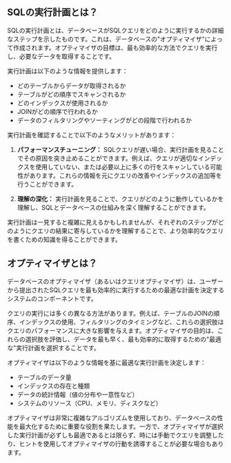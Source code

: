 ## SQLの実行計画とは？
SQLの実行計画とは、データベースがSQLクエリをどのように実行するかの詳細なステップを示したものです。これは、データベースの"オプティマイザ"によって作成されます。オプティマイザの目標は、最も効率的な方法でクエリを実行し、必要なデータを取得することです。

実行計画は以下のような情報を提供します：

- どのテーブルからデータが取得されるか
- テーブルがどの順序でスキャンされるか
- どのインデックスが使用されるか
- JOINがどの順序で行われるか
- データのフィルタリングやソーティングがどの段階で行われるか

実行計画を確認することで以下のようなメリットがあります：

1. **パフォーマンスチューニング：** SQLクエリが遅い場合、実行計画を見ることでその原因を突き止めることができます。例えば、クエリが適切なインデックスを使用していない、または必要以上に多くの行をスキャンしている可能性があります。これらの情報を元にクエリの改善やインデックスの追加等を行うことができます。

2. **理解の深化：** 実行計画を見ることで、クエリがどのように動作しているかを理解し、SQLとデータベースの仕組みを深く理解することができます。

実行計画は一見すると複雑に見えるかもしれませんが、それぞれのステップがどのようにクエリの結果に寄与しているかを理解することで、より効率的なクエリを書くための知識を得ることができます。

## オプティマイザとは？
データベースのオプティマイザ（あるいはクエリオプティマイザ）は、ユーザーから提出されたSQLクエリを最も効率的に実行するための最適な計画を決定するシステムのコンポーネントです。

クエリの実行には多くの異なる方法があります。例えば、テーブルのJOINの順序、インデックスの使用、フィルタリングのタイミングなど、これらの選択肢はクエリのパフォーマンスに大きな影響を与えます。オプティマイザの目的は、これらの選択肢を評価し、データを最も早く、最も効率的に取得するための"最適な"実行計画を選択することです。

オプティマイザは以下のような情報を基に最適な実行計画を決定します：

- テーブルのデータ量
- インデックスの存在と種類
- データの統計情報（値の分布や一意性など）
- システムのリソース（CPU、メモリ、ディスクなど）

オプティマイザは非常に複雑なアルゴリズムを使用しており、データベースの性能を最大化するために重要な役割を果たします。一方で、オプティマイザが選択した実行計画が必ずしも最適であるとは限らず、時には手動でクエリを調整したり、ヒントを使用してオプティマイザの行動を誘導することが必要な場合もあります。
